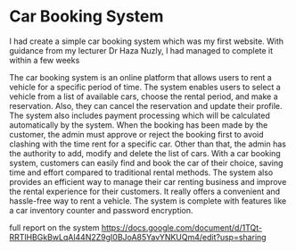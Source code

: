# Car Booking System

I had create a simple car booking system which was my first website. With guidance from my lecturer Dr Haza Nuzly, I had managed to complete it within a few weeks

The car booking system is an online platform that allows users to rent a vehicle for a specific period of time. The system enables users to select a vehicle from a list of available cars, choose the rental period, and make a reservation. Also, they can cancel the reservation and update their profile. The system also includes payment processing which will be calculated automatically by the system. When the booking has been made by the customer, the admin must approve or reject the booking first to avoid clashing with the time rent for a specific car. Other than that, the admin has the authority to add, modify and delete the list of cars. With a car booking system, customers can easily find and book the car of their choice, saving time and effort compared to traditional rental methods. The system also provides an efficient way to manage their car renting business and improve the rental experience for their customers. It really offers a convenient and hassle-free way to rent a vehicle. The system is complete with features like a car inventory counter and password encryption.

full report on the system https://docs.google.com/document/d/1TQt-RRTlHBGkBwLqAl44N2Z9gI0BJoA85YavYNKUQm4/edit?usp=sharing
